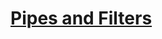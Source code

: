 # [Pipes and Filters](http://www.enterpriseintegrationpatterns.com/patterns/messaging/PipesAndFilters.html)

